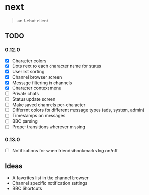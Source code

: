 # next

> an f-chat client

## TODO

### 0.12.0
- [x] Character colors
- [x] Dots next to each character name for status
- [x] User list sorting
- [x] Channel browser screen
- [x] Message filtering in channels
- [x] Character context menu
- [ ] Private chats
- [ ] Status update screen
- [ ] Make saved channels per-character
- [ ] Different colors for different message types (ads, system, admin)
- [ ] Timestamps on messages
- [ ] BBC parsing
- [ ] Proper transitions wherever missing

### 0.13.0
- [ ] Notifications for when friends/bookmarks log on/off

## Ideas

- A favorites list in the channel browser
- Channel specific notification settings
- BBC Shortcuts
